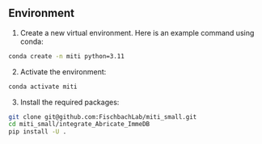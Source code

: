 ## Environment

1. Create a new virtual environment. Here is an example command using conda:

```bash
conda create -n miti python=3.11
```

2. Activate the environment:

```bash
conda activate miti
```

3. Install the required packages:

```bash
git clone git@github.com:FischbachLab/miti_small.git
cd miti_small/integrate_Abricate_ImmeDB
pip install -U .
```
